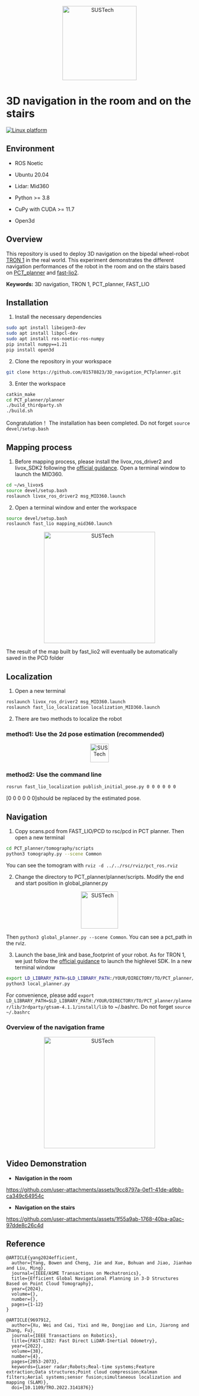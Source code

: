 <p align="center">
    <img alt="SUSTech" src="./media/SUSTech_University_Logo.png" height="200">
</p>

# 3D navigation in the room and on the stairs

[![Linux platform](https://img.shields.io/badge/platform-linux--64-orange.svg)](https://releases.ubuntu.com/20.04/)

## Environment
- ROS Noetic

- Ubuntu 20.04

- Lidar: Mid360

- Python >= 3.8

- CuPy with CUDA >= 11.7

- Open3d

## Overview

This repository is used to deploy 3D navigation on the bipedal wheel-robot [TRON 1](https://www.limxdynamics.com/en/tron1) in the real world. This experiment demonstrates the different navigation performances of the robot in the room and on the stairs based on [PCT_planner](https://github.com/byangw/PCT_planner) and [fast-lio2](https://github.com/hku-mars/FAST_LIO).

**Keywords:** 3D navigation, TRON 1, PCT_planner, FAST_LIO

## Installation

1. Install the necessary dependencies
```bash
sudo apt install libeigen3-dev
sudo apt install libpcl-dev
sudo apt install ros-noetic-ros-numpy
pip install numpy==1.21
pip install open3d
```

2. Clone the repository in your workspace
```bash
git clone https://github.com/81578823/3D_navigation_PCTplanner.git
```

3. Enter the workspace
```bash
catkin_make
cd PCT_planner/planner
./build_thirdparty.sh
./build.sh
```

Congratulation！ The installation has been completed. Do not forget ```source devel/setup.bash``` 

## Mapping process
1. Before mapping process, please install the livox_ros_driver2 and livox_SDK2 following the [official guidance](https://github.com/Livox-SDK/livox_ros_driver2). Open a terminal window to launch the MID360.
```bash
cd ~/ws_livox$
source devel/setup.bash
roslaunch livox_ros_driver2 msg_MID360.launch
```

2. Open a terminal window and enter the workspace 
```bash
source devel/setup.bash
roslaunch fast_lio mapping_mid360.launch
```
<p align="center">
    <img alt="SUSTech" src="./media/mapping" height="300">
</p>
The result of the map built by fast_lio2 will eventually be automatically saved in the PCD folder

## Localization
1. Open a new terminal
```bash
roslaunch livox_ros_driver2 msg_MID360.launch
roslaunch fast_lio_localization localization_MID360.launch 
```

2. There are two methods to localize the robot 

### method1: Use the 2d pose estimation (recommended)
<p align="center">
    <img alt="SUSTech" src="./media/2d_pose.png" height="50">
</p>

### method2: Use the command line
```bash
rosrun fast_lio_localization publish_initial_pose.py 0 0 0 0 0 0
```
[0 0 0 0 0 0]should be replaced by the estimated pose.

## Navigation

1. Copy scans.pcd from FAST_LIO/PCD to rsc/pcd in PCT planner. Then open a new terminal
```bash
cd PCT_planner/tomography/scripts
python3 tomography.py --scene Common
```
You can see the tomogram with ```rviz -d ../../rsc/rviz/pct_ros.rviz```

2. Change the directory to PCT_planner/planner/scripts. Modify the end and start position in global_planner.py
<p align="center">
    <img alt="SUSTech" src="./media/goal_start.png" height="100">
</p>

Then ```python3 global_planner.py --scene Common```. You can see a pct_path in the rviz.

3. Launch the base_link and base_footprint of your robot. As for TRON 1, we just follow the [official guidance](https://github.com/limxdynamics/pointfoot-sdk-highlevel) to launch the highlevel SDK.
In a new terminal window
```bash
export LD_LIBRARY_PATH=$LD_LIBRARY_PATH:/YOUR/DIRECTORY/TO/PCT_planner/planner/lib/3rdparty/gtsam-4.1.1/install/lib
python3 local_planner.py
```
For convenience, please add ```export LD_LIBRARY_PATH=$LD_LIBRARY_PATH:/YOUR/DIRECTORY/TO/PCT_planner/planner/lib/3rdparty/gtsam-4.1.1/install/lib``` to ~/.bashrc. Do not forget ```source ~/.bashrc```

### Overview of the navigation frame
<p align="center">
    <img alt="SUSTech" src="./media/navigation.png" height="300">
</p>

## Video Demonstration

- **Navigation in the room**

https://github.com/user-attachments/assets/9cc8797a-0ef1-41de-a9bb-ca349c64954c


- **Navigation on the stairs**

https://github.com/user-attachments/assets/1f55a9ab-1768-40ba-a0ac-97dde8c26c4d


## Reference
```
@ARTICLE{yang2024efficient,
  author={Yang, Bowen and Cheng, Jie and Xue, Bohuan and Jiao, Jianhao and Liu, Ming},
  journal={IEEE/ASME Transactions on Mechatronics}, 
  title={Efficient Global Navigational Planning in 3-D Structures Based on Point Cloud Tomography}, 
  year={2024},
  volume={},
  number={},
  pages={1-12}
}
```

```
@ARTICLE{9697912,
  author={Xu, Wei and Cai, Yixi and He, Dongjiao and Lin, Jiarong and Zhang, Fu},
  journal={IEEE Transactions on Robotics}, 
  title={FAST-LIO2: Fast Direct LiDAR-Inertial Odometry}, 
  year={2022},
  volume={38},
  number={4},
  pages={2053-2073},
  keywords={Laser radar;Robots;Real-time systems;Feature extraction;Data structures;Point cloud compression;Kalman filters;Aerial systems;sensor fusion;simultaneous localization and mapping (SLAM)},
  doi={10.1109/TRO.2022.3141876}}
```



